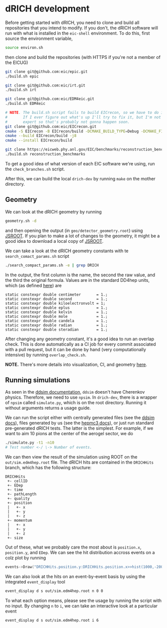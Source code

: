 # dRICH development
Before getting started with dRICH, you need to clone and build all repositories that you intend to modify. If you don't, the dRICH software will run with what is installed in the `eic-shell` environment. To do this, first source the environment variable,
```bash
source environ.sh
```
then clone and build the repositories (with HTTPS if you're not a member of the EICUG)
```bash
git clone git@github.com:eic/epic.git
./build.sh epic

git clone git@github.com:eic/irt.git
./build.sh irt

git clone git@github.com:eic/EDM4eic.git
./build.sh EDM4eic

# NOTE. The build.sh script fails to build EICrecon, so we have to do it by hand.
#       If I ever figure out what's up I'll try to fix it, but I'm not a CMake
#       expert so that's probably not gonna happen soon.
git clone git@github.com:eic/EICrecon.git
cmake -S EICrecon -B EICrecon/build -DCMAKE_BUILD_TYPE=Debug -DCMAKE_FIND_DEBUG_MODE=OFF -DEICRECON_VERBOSE_CMAKE=ON -DCMAKE_INSTALL_PREFIX=/home/twig/code/eic/drich-dev/prefix
cmake --build EICrecon/build -j8
cmake --install EICrecon/build

git clone https://eicweb.phy.anl.gov/EIC/benchmarks/reconstruction_benchmarks.git
./build.sh reconstruction_benchmarks
```
To get a good idea of what version of each EIC software we're using, run the `check_branches.sh` script.

After this, we can build the local `drich-dev` by running `make` on the mother directory.

## Geometry
We can look at the dRICH geometry by running
```bash
geometry.sh -d
```
and then opening the output (in `geo/detector_geometry.root`) using [JSROOT](https://root.cern/js/latest/). If you plan to make a lot of changes to the geometry, it might be a good idea to download a local copy of [JSROOT](https://github.com/root-project/jsroot/releases).

We can take a look at the dRICH geometry constants with te `search_comact_params.sh` script
```bash
./search_compact_params.sh -e | grep DRICH
```
In the output, the first column is the name, the second the raw value, and the third the original formula. Values are in the standard DD4hep units, which (as defined [here](https://dd4hep.web.cern.ch/dd4hep/usermanuals/DD4hepManual/DD4hepManualch2.html)) are
```
static constexpr double centimeter       = 1.;
static constexpr double second           = 1.;
static constexpr double kiloelectronvolt = 1;
static constexpr double eplus            = 1.;
static constexpr double kelvin           = 1.;
static constexpr double mole             = 1.;
static constexpr double candela          = 1.;
static constexpr double radian           = 1.;
static constexpr double steradian        = 1.;
```

After changing any geometry constant, it's a good idea to run an overlap check. This is done automatically as a CI job for every commit associated with a pull request, but it can be done by hand (very computationally intensive) by running `overlap_check.sh`.

**NOTE.** There's more details into visualization, CI, and geometry [here](https://github.com/eic/drich-dev/blob/main/doc/tutorials/2-geometry-code.md).

## Running simulations
As seen in the [ddsim documentation](ddsim.md), `ddsim` doesn't have Cherenkov physics. Therefore, we need to use `npsim`. In `drich-dev`, there is a wrapper of `npsim` called `simulate.py`, which is on the root directory. Running it without arguments returns a usage guide.

We can run the script either with centrally generated files (see the [ddsim docs](ddsim.md)), files generated by us (see the [hepmc3 docs](hepmc3.md)), or just run standard pre-generated dRICH tests. The latter is the simplest. For example, if we want to aim 10 pions at the center of the aerogel sector, we do
```bash
./simulate.py -t1 -n10
# Test number <-/ \-> Number of events.
```

We can then view the result of the simulation using ROOT on the `out/sim.edm4hep.root` file. The dRICH hits are contained in the `DRICHHits` branch, which has the following structure:
```
DRICHHits
 +- cellID
 +- EDep
 +- time
 +- pathLength
 +- quality
 +- position
 |   +- x
 |   +- y
 |   +- z
 +- momentum
 |   +- x
 |   +- y
 |   +- z
 +- size
```
Out of these, what we probably care the most about is `position.x`, `position.y`, and `EDep`. We can see the hit distribution accross events on a colz plot by running
```C++
events->Draw("DRICHHits.position.y:DRICHHits.position.x>>hist(1000,-2000,2000, 1000,-2000,2000)", "DRICHHits.EDep", "COLZ");
```

We can also look at the hits on an event-by-event basis by using the integrated `event_display` tool
```bash
event_display d s out/sim.edm4hep.root n 0 0
```
To what each option means, please see the usage by running the script with no input. By changing `n` to `i`, we can take an interactive look at a particular event
```bash
event_display d s out/sim.edm4hep.root i 6
```
